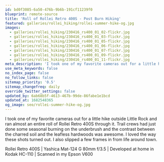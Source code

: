 ```yaml
---
id: bd0f3085-6a50-476b-9b6b-191cf11239f0
blueprint: remote-source
title: 'Roll of Rollei Retro 400S - Post Burn Hiking'
featured: galleries/rollei_hiking/rollei-summer-hike-og.jpg
images:
  - galleries/rollei_hiking/230416_rs400_01_02-flickr.jpg
  - galleries/rollei_hiking/230416_rs400_01_03-flickr.jpg
  - galleries/rollei_hiking/230416_rs400_01_05-flickr.jpg
  - galleries/rollei_hiking/230416_rs400_01_06-flickr.jpg
  - galleries/rollei_hiking/230416_rs400_01_07-flickr.jpg
  - galleries/rollei_hiking/230416_rs400_01_09-flickr.jpg
  - galleries/rollei_hiking/230416_rs400_01_11-flickr.jpg
meta_description: 'I took one of my favorite cameras out for a little hike outside Little Rock and ran almost an entire roll of Rollei Retro 400S through it.'
use_meta_keywords: false
no_index_page: false
no_follow_links: false
sitemap_priority: '0.5'
sitemap_changefreq: daily
override_twitter_settings: false
updated_by: 6ab68b5f-4613-467b-99de-86fabe1e1bcd
updated_at: 1682548365
og_image: seo/rollei-summer-hike-og.jpg
---
```

I took one of my favorite cameras out for a little hike outside Little Rock and ran almost an entire roll of Rollei Retro 400S through it. Trail crews had just done some seasonal burning on the underbrush and the contrast between the charred soil and the leafless hardwoods was awesome. I loved the way these shots turned out. I also slipped a few frames in from life around town.

Rollei Retro 400S | Yashica Mat-124 G 80mm f/3.5 | Developed at home in Kodak HC-110 | Scanned in my Epson V600